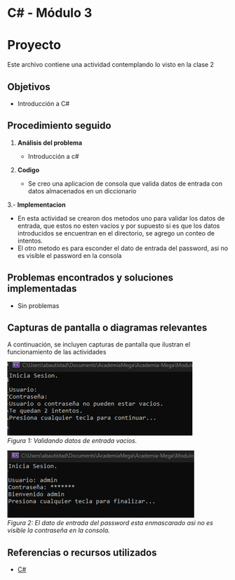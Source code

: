 # C# - Módulo 3

# Proyecto 

Este archivo contiene una actividad contemplando lo visto en la clase 2

## Objetivos 

- Introducción a C#

## Procedimiento seguido

1. **Análisis del problema**  
   - Introducción a c#

2. **Codigo**  
   - Se creo una aplicacion de consola que valida datos de entrada con datos almacenados en un diccionario

3.- **Implementacion**
   - En esta actividad se crearon dos metodos uno para validar los datos de entrada, que estos no esten vacios y por supuesto si es que los datos introducidos se encuentran en el directorio, se agrego un conteo de intentos.
   - El otro metodo es para esconder el dato de entrada del password, asi no es visible el password en la consola
   
## Problemas encontrados y soluciones implementadas

- Sin problemas

## Capturas de pantalla o diagramas relevantes

A continuación, se incluyen capturas de pantalla que ilustran el funcionamiento de las actividades

![Salida de pruebas](Capturas/img.png)  
*Figura 1: Validando datos de entrada vacios.*

![Salida de pruebas](Capturas/img2.png)  
*Figura 2: El dato de entrada del password esta enmascarado asi no es visible la contraseña en la consola.*


## Referencias o recursos utilizados

- [C#](https://dotnet.microsoft.com/es-es/languages/csharp)
